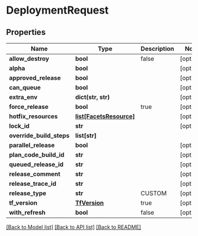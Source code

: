 # DeploymentRequest

## Properties
Name | Type | Description | Notes
------------ | ------------- | ------------- | -------------
**allow_destroy** | **bool** | false | [optional] 
**alpha** | **bool** |  | [optional] 
**approved_release** | **bool** |  | [optional] 
**can_queue** | **bool** |  | [optional] 
**extra_env** | **dict(str, str)** |  | [optional] 
**force_release** | **bool** | true | [optional] 
**hotfix_resources** | [**list[FacetsResource]**](FacetsResource.md) |  | [optional] 
**lock_id** | **str** |  | [optional] 
**override_build_steps** | **list[str]** |  | 
**parallel_release** | **bool** |  | [optional] 
**plan_code_build_id** | **str** |  | [optional] 
**queued_release_id** | **str** |  | [optional] 
**release_comment** | **str** |  | [optional] 
**release_trace_id** | **str** |  | [optional] 
**release_type** | **str** | CUSTOM | [optional] 
**tf_version** | [**TfVersion**](TfVersion.md) | true | [optional] 
**with_refresh** | **bool** | false | [optional] 

[[Back to Model list]](../README.md#documentation-for-models) [[Back to API list]](../README.md#documentation-for-api-endpoints) [[Back to README]](../README.md)


